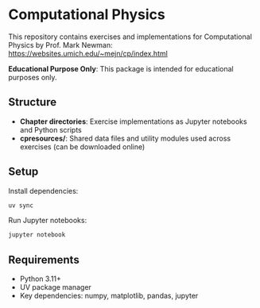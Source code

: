 # Computational Physics

This repository contains exercises and implementations for Computational Physics by Prof. Mark Newman: https://websites.umich.edu/~mejn/cp/index.html

**Educational Purpose Only**: This package is intended for educational purposes only. 

## Structure

- **Chapter directories**: Exercise implementations as Jupyter notebooks and Python scripts
- **cpresources/**: Shared data files and utility modules used across exercises (can be downloaded online)

## Setup

Install dependencies:
```bash
uv sync
```

Run Jupyter notebooks:
```bash
jupyter notebook
```

## Requirements

- Python 3.11+
- UV package manager
- Key dependencies: numpy, matplotlib, pandas, jupyter